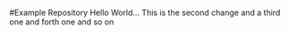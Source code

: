 #Example Repository
Hello World...
This is the second change
and a third one and forth one and so on